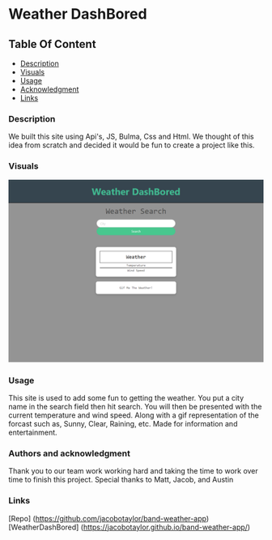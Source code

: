 # Weather DashBored

## Table Of Content

- [Description](#Description)
- [Visuals](#Visuals)
- [Usage](#Usage)
- [Acknowledgment](#Authors)
- [Links](#Links)

### Description

We built this site using Api's, JS, Bulma, Css and Html. We thought of this idea from scratch and decided it would be fun to create a project like this.

### Visuals

![Screenshot of Site](assets/WeatherDashboard.png)

### Usage

This site is used to add some fun to getting the weather. You put a city name in the search field then hit search. You will then be presented with the current temperature and wind speed. Along with a gif representation of the forcast such as, Sunny, Clear, Raining, etc. Made for information and entertainment. 

### Authors and acknowledgment
Thank you to our team work working hard and taking the time to work over time to finish this project. Special thanks to Matt, Jacob, and Austin


### Links


[Repo] (https://github.com/jacobotaylor/band-weather-app)
[WeatherDashBored] (https://jacobotaylor.github.io/band-weather-app/)